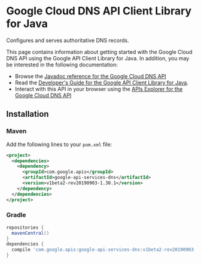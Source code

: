 # Google Cloud DNS API Client Library for Java

Configures and serves authoritative DNS records.

This page contains information about getting started with the Google Cloud DNS API
using the Google API Client Library for Java. In addition, you may be interested
in the following documentation:

* Browse the [Javadoc reference for the Google Cloud DNS API][javadoc]
* Read the [Developer's Guide for the Google API Client Library for Java][google-api-client].
* Interact with this API in your browser using the [APIs Explorer for the Google Cloud DNS API][api-explorer]

## Installation

### Maven

Add the following lines to your `pom.xml` file:

```xml
<project>
  <dependencies>
    <dependency>
      <groupId>com.google.apis</groupId>
      <artifactId>google-api-services-dns</artifactId>
      <version>v1beta2-rev20190903-1.30.1</version>
    </dependency>
  </dependencies>
</project>
```

### Gradle

```gradle
repositories {
  mavenCentral()
}
dependencies {
  compile 'com.google.apis:google-api-services-dns:v1beta2-rev20190903-1.30.1'
}
```

[javadoc]: https://googleapis.dev/java/google-api-services-dns/latest/index.html
[google-api-client]: https://github.com/googleapis/google-api-java-client/
[api-explorer]: https://developers.google.com/apis-explorer/#p/abusiveexperiencereport/v1/
